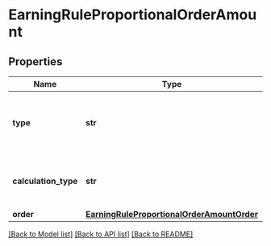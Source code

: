 # EarningRuleProportionalOrderAmount


## Properties
Name | Type | Description | Notes
------------ | ------------- | ------------- | -------------
**type** | **str** | Defines how the points will be added to the loyalty card.PROPORTIONAL adds points based on a pre-defined ratio. | [default to 'PROPORTIONAL']
**calculation_type** | **str** | &#x60;ORDER_AMOUNT&#x60;: Pre-discount order amount (X points for every Y spent excluding discounts) | [default to 'ORDER_AMOUNT']
**order** | [**EarningRuleProportionalOrderAmountOrder**](EarningRuleProportionalOrderAmountOrder.md) |  | 

[[Back to Model list]](../README.md#documentation-for-models) [[Back to API list]](../README.md#documentation-for-api-endpoints) [[Back to README]](../README.md)



